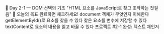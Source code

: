📘 Day 2-1 — DOM 선택의 기초
"HTML 요소를 JavaScript로 찾고 조작하는 첫걸음"
🎯 오늘의 목표
완료하면 체크하세요!
document 객체가 무엇인지 이해한다
getElementById()로 요소를 찾을 수 있다
찾은 요소를 변수에 저장할 수 있다
textContent로 요소의 내용을 읽고 바꿀 수 있다
프로젝트 #2-1 완성: 텍스트 체인저
